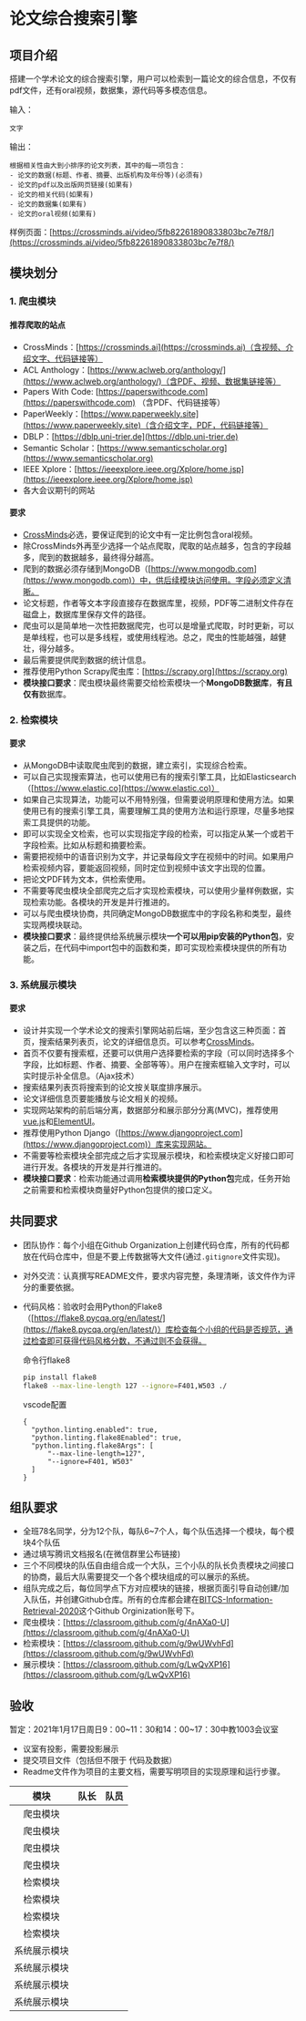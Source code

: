# 论文综合搜索引擎

## 项目介绍

搭建一个学术论文的综合搜索引擎，用户可以检索到一篇论文的综合信息，不仅有pdf文件，还有oral视频，数据集，源代码等多模态信息。

输入：

```
文字
```

输出：

```
根据相关性由大到小排序的论文列表，其中的每一项包含： 
- 论文的数据(标题、作者、摘要、出版机构及年份等)(必须有)
- 论文的pdf以及出版网页链接(如果有)
- 论文的相关代码(如果有)
- 论文的数据集(如果有)
- 论文的oral视频(如果有)
```

样例页面：[https://crossminds.ai/video/5fb82261890833803bc7e7f8/](https://crossminds.ai/video/5fb82261890833803bc7e7f8/)

## 模块划分

### 1. 爬虫模块

#### 推荐爬取的站点

- CrossMinds：[https://crossminds.ai](https://crossminds.ai)（含视频、介绍文字、代码链接等）
- ACL Anthology：[https://www.aclweb.org/anthology/](https://www.aclweb.org/anthology/)（含PDF、视频、数据集链接等）
- Papers With Code: [https://paperswithcode.com](https://paperswithcode.com) （含PDF、代码链接等）
- PaperWeekly：[https://www.paperweekly.site](https://www.paperweekly.site)（含介绍文字，PDF，代码链接等）
- DBLP：[https://dblp.uni-trier.de](https://dblp.uni-trier.de)
- Semantic Scholar：[https://www.semanticscholar.org](https://www.semanticscholar.org)
- IEEE Xplore：[https://ieeexplore.ieee.org/Xplore/home.jsp](https://ieeexplore.ieee.org/Xplore/home.jsp)
- 各大会议期刊的网站

#### 要求

- [CrossMinds](https://crossminds.ai)必选，要保证爬到的论文中有一定比例包含oral视频。
- 除CrossMinds外再至少选择一个站点爬取，爬取的站点越多，包含的字段越多，爬到的数据越多，最终得分越高。
- 爬到的数据必须存储到MongoDB（[https://www.mongodb.com](https://www.mongodb.com)）中，供后续模块访问使用。字段必须定义清晰。
- 论文标题，作者等文本字段直接存在数据库里，视频，PDF等二进制文件存在磁盘上，数据库里保存文件的路径。
- 爬虫可以是简单地一次性把数据爬完，也可以是增量式爬取，时时更新，可以是单线程，也可以是多线程，或使用线程池。总之，爬虫的性能越强，越健壮，得分越多。
- 最后需要提供爬到数据的统计信息。
- 推荐使用Python Scrapy爬虫库：[https://scrapy.org](https://scrapy.org)
- **模块接口要求**：爬虫模块最终需要交给检索模块一个**MongoDB数据库**，**有且仅有**数据库。


### 2. 检索模块

#### 要求

- 从MongoDB中读取爬虫爬到的数据，建立索引，实现综合检索。
- 可以自己实现搜索算法，也可以使用已有的搜索引擎工具，比如Elasticsearch（[https://www.elastic.co](https://www.elastic.co)）
- 如果自己实现算法，功能可以不用特别强，但需要说明原理和使用方法。如果使用已有的搜索引擎工具，需要理解工具的使用方法和运行原理，尽量多地探索工具提供的功能。
- 即可以实现全文检索，也可以实现指定字段的检索，可以指定从某一个或若干字段检索。比如从标题和摘要检索。
- 需要把视频中的语音识别为文字，并记录每段文字在视频中的时间。如果用户检索视频内容，要能返回视频，同时定位到视频中该文字出现的位置。
- 把论文PDF转为文本，供检索使用。
- 不需要等爬虫模块全部爬完之后才实现检索模块，可以使用少量样例数据，实现检索功能。各模块的开发是并行推进的。
- 可以与爬虫模块协商，共同确定MongoDB数据库中的字段名称和类型，最终实现两模块联动。
- **模块接口要求**：最终提供给系统展示模块**一个可以用pip安装的Python包**，安装之后，在代码中import包中的函数和类，即可实现检索模块提供的所有功能。

### 3. 系统展示模块

#### 要求

- 设计并实现一个学术论文的搜索引擎网站前后端，至少包含这三种页面：首页，搜索结果列表页，论文的详细信息页。可以参考[CrossMinds](https://crossminds.ai)。
- 首页不仅要有搜索框，还要可以供用户选择要检索的字段（可以同时选择多个字段，比如标题、作者、摘要、全部等等）。用户在搜索框输入文字时，可以实时提示补全信息。（Ajax技术）
- 搜索结果列表页将搜索到的论文按关联度排序展示。
- 论文详细信息页要能播放与论文相关的视频。
- 实现网站架构的前后端分离，数据部分和展示部分分离(MVC)，推荐使用[vue.js](https://cn.vuejs.org/)和[ElementUI](https://element.eleme.cn/#/zh-CN)。
- 推荐使用Python Django（[https://www.djangoproject.com](https://www.djangoproject.com)）库来实现网站。
- 不需要等检索模块全部完成之后才实现展示模块，和检索模块定义好接口即可进行开发。各模块的开发是并行推进的。
- **模块接口要求**：检索功能通过调用**检索模块提供的Python包**完成，任务开始之前需要和检索模块商量好Python包提供的接口定义。

## 共同要求

- 团队协作：每个小组在Github Organization上创建代码仓库，所有的代码都放在代码仓库中，但是不要上传数据等大文件(通过`.gitignore`文件实现)。
- 对外交流：认真撰写README文件，要求内容完整，条理清晰，该文件作为评分的重要依据。
- 代码风格：验收时会用Python的Flake8（[https://flake8.pycqa.org/en/latest/](https://flake8.pycqa.org/en/latest/)）库检查每个小组的代码是否规范，通过检查即可获得代码风格分数，不通过则不会获得。


  命令行flake8
  ```sh
  pip install flake8
  flake8 --max-line-length 127 --ignore=F401,W503 ./
  ```

  vscode配置
  ```
  {
    "python.linting.enabled": true,
    "python.linting.flake8Enabled": true,
    "python.linting.flake8Args": [
        "--max-line-length=127",
        "--ignore=F401, W503"
    ]
  }
  ```

## 组队要求

- 全班78名同学，分为12个队，每队6~7个人，每个队伍选择一个模块，每个模块4个队伍
- 通过填写腾讯文档报名(在微信群里公布链接)
- 三个不同模块的队伍自由组合成一个大队，三个小队的队长负责模块之间接口的协商，最后大队需要提交一个各个模块组成的可以展示的系统。
- 组队完成之后，每位同学点下方对应模块的链接，根据页面引导自动创建/加入队伍，并创建Github仓库。所有的仓库都会建在[BITCS-Information-Retrieval-2020](https://github.com/BITCS-Information-Retrieval-2020)这个Github Orginization账号下。
- 爬虫模块：[https://classroom.github.com/g/4nAXa0-U](https://classroom.github.com/g/4nAXa0-U)
- 检索模块：[https://classroom.github.com/g/9wUWvhFd](https://classroom.github.com/g/9wUWvhFd)
- 展示模块：[https://classroom.github.com/g/LwQvXP16](https://classroom.github.com/g/LwQvXP16)

## 验收

暂定：2021年1月17日周日9：00\~11：30和14：00\~17：30中教1003会议室
- 议室有投影，需要投影展示
- 提交项目文件（包括但不限于 代码及数据）
- Readme文件作为项目的主要文档，需要写明项目的实现原理和运行步骤。

|     模块     | 队长 | 队员 |
| :----------: | :--- | :--- |
|   爬虫模块   |      |      |
|   爬虫模块   |      |      |
|   爬虫模块   |      |      |
|   爬虫模块   |      |      |
|   检索模块   |      |      |
|   检索模块   |      |      |
|   检索模块   |      |      |
|   检索模块   |      |      |
| 系统展示模块 |      |      |
| 系统展示模块 |      |      |
| 系统展示模块 |      |      |
| 系统展示模块 |      |      |
